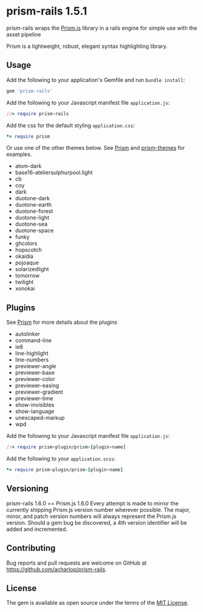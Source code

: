 # prism-rails 1.5.1

prism-rails wraps the [Prism.js](https://github.com/PrismJS/prism) library in a rails engine for simple use with the asset pipeline

Prism is a lightweight, robust, elegant syntax highlighting library.

## Usage

Add the following to your application's Gemfile and run `bundle install`:

```ruby
gem 'prism-rails'
```

Add the following to your Javascript manifest file `application.js`:

```ruby
//= require prism-rails
```

Add the css for the default styling `application.css`:

```ruby
*= require prism
```

Or use one of the other themes below. See [Prism](http://prismjs.com) and [prism-themes](https://github.com/PrismJS/prism-themes) for examples.

* atom-dark
* base16-ateliersulphurpool.light
* cb
* coy
* dark
* duotone-dark
* duotone-earth
* duotone-forest
* duotone-light
* duotone-sea
* duotone-space
* funky
* ghcolors
* hopscotch
* okaidia
* pojoaque
* solarizedlight
* tomorrow
* twilight
* xonokai

## Plugins

See [Prism](http://prismjs.com/#plugins) for more details about the plugins

* autolinker
* command-line
* ie8
* line-highlight
* line-numbers
* previewer-angle
* previewer-base
* previewer-color
* previewer-easing
* previewer-gradient
* previewer-time
* show-invisibles
* show-language
* unescaped-markup
* wpd

Add the following to your Javascript manifest file `application.js`:

```ruby
//= require prism-plugin/prism-[plugin-name]
```

Add the following to your `application.scss`:

```ruby
*= require prism-plugin/prism-[plugin-name]
```

## Versioning
prism-rails 1.6.0 == Prism.js 1.6.0
Every attempt is made to mirror the currently shipping Prism.js version number wherever possible. The major, minor, and patch version numbers will always represent the Prism.js version. Should a gem bug be discovered, a 4th version identifier will be added and incremented.

## Contributing

Bug reports and pull requests are welcome on GitHub at https://github.com/acharlop/prism-rails.

## License

The gem is available as open source under the terms of the [MIT License](http://opensource.org/licenses/MIT).
